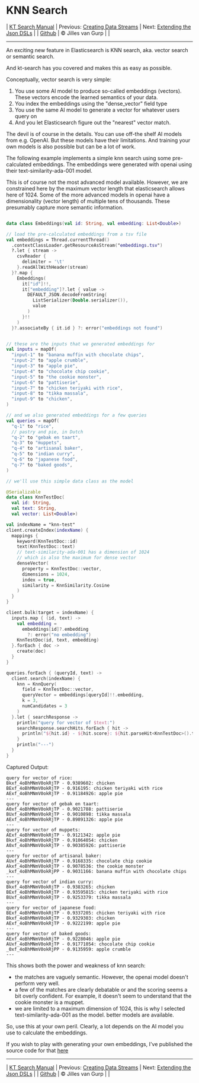 # KNN Search 

| [KT Search Manual](README.md) | Previous: [Creating Data Streams](DataStreams.md) | Next: [Extending the Json DSLs](ExtendingTheDSL.md) |
| [Github](https://github.com/jillesvangurp/kt-search) | &copy; Jilles van Gurp |  |

---                

An exciting new feature in Elasticsearch is KNN search, aka. vector search or semantic search.

And kt-search has you covered and makes this as easy as possible.

Conceptually, vector search is very simple:

1. You use some AI model to produce so-called embeddings (vectors). 
These vectors encode the learned semantics of your data.
1. You index the embeddings using the "dense_vector" field type
1. You use the same AI model to generate a vector for whatever users query on
1. And you let Elasticsearch figure out the "nearest" vector match.

The devil is of course in the details. You can use off-the shelf AI models from e.g. OpenAI. But these 
models have their limitations. And training your own models is also possible but can be a lot of work.
        
The following example implements a simple knn search using some pre-calculated embeddings.
The embeddings were generated with openai using their text-similarity-ada-001 model.

This is of course not the most advanced model available. However, we are constrained here by the maximum vector length
that elasticsearch allows here of 1024. Some of the more advanced models in openai have a dimensionality 
(vector length) of multiple tens of thousands. These presumably capture more semantic information.

```kotlin

data class Embeddings(val id: String, val embedding: List<Double>)

// load the pre-calculated embeddings from a tsv file
val embeddings = Thread.currentThread()
  .contextClassLoader.getResourceAsStream("embeddings.tsv")
  ?.let { stream ->
    csvReader {
      delimiter = '\t'
    }.readAllWithHeader(stream)
  }?.map {
    Embeddings(
      it["id"]!!,
      it["embedding"]?.let { value ->
        DEFAULT_JSON.decodeFromString(
          ListSerializer(Double.serializer()),
          value
        )
      }!!
    )
  }?.associateBy { it.id } ?: error("embeddings not found")


// these are the inputs that we generated embeddings for
val inputs = mapOf(
  "input-1" to "banana muffin with chocolate chips",
  "input-2" to "apple crumble",
  "input-3" to "apple pie",
  "input-4" to "chocolate chip cookie",
  "input-5" to "the cookie monster",
  "input-6" to "pattiserie",
  "input-7" to "chicken teriyaki with rice",
  "input-8" to "tikka massala",
  "input-9" to "chicken",
)

// and we also generated embeddings for a few queries
val queries = mapOf(
  "q-1" to "rice",
  // pastry and pie, in Dutch
  "q-2" to "gebak en taart",
  "q-3" to "muppets",
  "q-4" to "artisanal baker",
  "q-5" to "indian curry",
  "q-6" to "japanese food",
  "q-7" to "baked goods",
)

// we'll use this simple data class as the model

@Serializable
data class KnnTestDoc(
  val id: String,
  val text: String,
  val vector: List<Double>)

val indexName = "knn-test"
client.createIndex(indexName) {
  mappings {
    keyword(KnnTestDoc::id)
    text(KnnTestDoc::text)
    // text-similarity-ada-001 has a dimension of 1024
    // which is also the maximum for dense vector
    denseVector(
      property = KnnTestDoc::vector,
      dimensions = 1024,
      index = true,
      similarity = KnnSimilarity.Cosine
    )
  }
}

client.bulk(target = indexName) {
  inputs.map { (id, text) ->
    val embedding =
      embeddings[id]?.embedding
        ?: error("no embedding")
    KnnTestDoc(id, text, embedding)
  }.forEach { doc ->
    create(doc)
  }
}

queries.forEach { (queryId, text) ->
  client.search(indexName) {
    knn = KnnQuery(
      field = KnnTestDoc::vector,
      queryVector = embeddings[queryId]!!.embedding,
      k = 3,
      numCandidates = 3
    )
  }.let { searchResponse ->
    println("query for vector of $text:")
    searchResponse.searchHits.forEach { hit ->
      println("${hit.id} - ${hit.score}: ${hit.parseHit<KnnTestDoc>().text}")
    }
    println("---")
  }
}
```

Captured Output:

```
query for vector of rice:
Bkxf_4oBhMNmV0okRjTP - 0.9389602: chicken
BExf_4oBhMNmV0okRjTP - 0.916195: chicken teriyaki with rice
AExf_4oBhMNmV0okRjTP - 0.91184926: apple pie
---
query for vector of gebak en taart:
A0xf_4oBhMNmV0okRjTP - 0.9021788: pattiserie
BUxf_4oBhMNmV0okRjTP - 0.9010898: tikka massala
AExf_4oBhMNmV0okRjTP - 0.89891326: apple pie
---
query for vector of muppets:
AExf_4oBhMNmV0okRjTP - 0.9121342: apple pie
Bkxf_4oBhMNmV0okRjTP - 0.91064054: chicken
A0xf_4oBhMNmV0okRjTP - 0.90385926: pattiserie
---
query for vector of artisanal baker:
AUxf_4oBhMNmV0okRjTP - 0.9168335: chocolate chip cookie
Akxf_4oBhMNmV0okRjTP - 0.9078536: the cookie monster
_kxf_4oBhMNmV0okRjPP - 0.9031166: banana muffin with chocolate chips
---
query for vector of indian curry:
Bkxf_4oBhMNmV0okRjTP - 0.9383265: chicken
BExf_4oBhMNmV0okRjTP - 0.93595815: chicken teriyaki with rice
BUxf_4oBhMNmV0okRjTP - 0.9253379: tikka massala
---
query for vector of japanese food:
BExf_4oBhMNmV0okRjTP - 0.9337205: chicken teriyaki with rice
Bkxf_4oBhMNmV0okRjTP - 0.9329303: chicken
AExf_4oBhMNmV0okRjTP - 0.9222199: apple pie
---
query for vector of baked goods:
AExf_4oBhMNmV0okRjTP - 0.9228046: apple pie
AUxf_4oBhMNmV0okRjTP - 0.91771054: chocolate chip cookie
_0xf_4oBhMNmV0okRjPP - 0.9135959: apple crumble
---

```

This shows both the power and weakness of knn search:

- the matches are vaguely semantic. However, the openai model doesn't perform very well.
- a few of the matches are clearly debatable or and the scoring seems a bit overly confident. For example, 
it doesn't seem to understand that the cookie monster is a muppet. 
- we are limited to a maximum dimension of 1024, this is why I selected text-similarity-ada-001 as the model.
better models are available.

So, use this at your own peril. Clearly, a lot depends on the AI model you use to calculate the embeddings.

If you wish to play with generating your own embeddings, I've published the source code for that 
[here](https://github.com/jillesvangurp/openai-embeddings-processor)



---

| [KT Search Manual](README.md) | Previous: [Creating Data Streams](DataStreams.md) | Next: [Extending the Json DSLs](ExtendingTheDSL.md) |
| [Github](https://github.com/jillesvangurp/kt-search) | &copy; Jilles van Gurp |  |